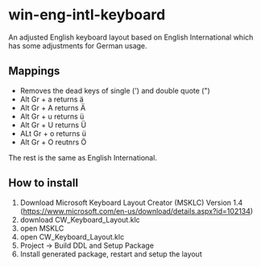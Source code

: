 # win-eng-intl-keyboard
An adjusted English keyboard layout based on English International which has some adjustments for German usage.

## Mappings
* Removes the dead keys of single (') and double quote (")
* Alt Gr + a returns ä
* Alt Gr + A returns Ä
* Alt Gr + u returns ü
* Alt Gr + U returns Ü
* ALt Gr + o returns ü
* Alt Gr + O reutnrs Ö

The rest is the same as English International.

## How to install
1. Download Microsoft Keyboard Layout Creator (MSKLC) Version 1.4 (https://www.microsoft.com/en-us/download/details.aspx?id=102134)
2. download CW_Keyboard_Layout.klc
3. open MSKLC
4. open CW_Keyboard_Layout.klc
5. Project -> Build DDL and Setup Package
6. Install generated package, restart and setup the layout
